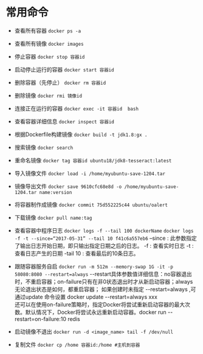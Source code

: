<!--
 * @Descripttion: 
 * @Author: guox
 * @Date: 2020-09-21 17:21:35
 * @LastEditors: Please set LastEditors
-->
# 常用命令
+ 查看所有容器 `docker ps -a `
  
+ 查看所有镜像 `docker images`
  
+ 停止容器 `docker stop 容器id`
  
+ 启动停止运行的容器 `docker start 容器id`
  
+ 删除容器（先停止） `docker rm 容器id`
  
+ 删除镜像 `docker rmi 镜像id`
  
+ 连接正在运行的容器 `docker exec -it 容器id  bash`
  
+ 查看容器详细信息 `docker inspect 容器id`
  
+ 根据Dockerfile构建镜像 `docker build -t jdk1.8:gx .`
  
+ 搜索镜像 `docker search`
  
+ 重命名镜像 `docker tag 容器id ubuntu18/jdk8-tesseract:latest`
  
+ 导入镜像文件 `docker load -i /home/myubuntu-save-1204.tar`
  
+ 镜像导出文件 `docker save 9610cfc68e8d -o /home/myubuntu-save-1204.tar name:version`
  
+ 将容器制作成镜像 `docker commit 75d552225c44 ubuntu/oalert`
  
+ 下载镜像 `docker pull name:tag`
  
+ 查看容器中程序日志 `docker logs -f --tail 100 dockerName` `docker logs -f -t --since=“2017-05-31” --tail 10 f41c6a557eb6`
	–since : 此参数指定了输出日志开始日期，即只输出指定日期之后的日志。
	-f : 查看实时日志
	-t : 查看日志产生的日期
	-tail 10 : 查看最后的10条日志。

+ 跟随容器服务自启 `docker run -m 512m --memory-swap 1G -it -p 58080:8080 --restart=always`
    --restart具体参数值详细信息：no容器退出时，不重启容器；on-failure只有在非0状态退出时才从新启动容器；always无论退出状态是如何，都重启容器；
	如果创建时未指定 --restart=always ,可通过update 命令设置 docker update --restart=always xxx  
	还可以在使用on-failure策略时，指定Docker将尝试重新启动容器的最大次数。默认情况下，Docker将尝试永远重新启动容器。docker run --restart=on-failure:10 redis  

+ 启动镜像不退出 `docker run -d <image_name> tail -f /dev/null`
  
+ 复制文件 `docker cp /home 容器id:/home #主机到容器 `
